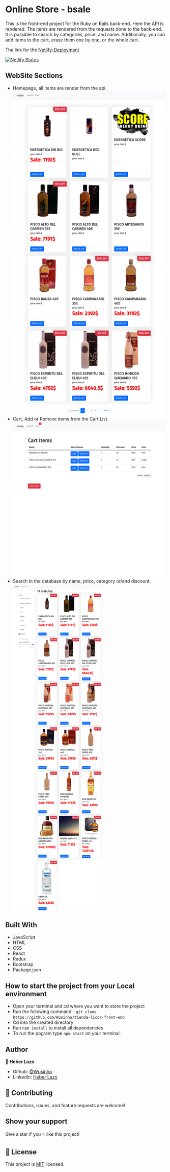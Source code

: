 # Online Store - bsale

This is the front-end project for the Ruby on Rails back-end. Here the API is rendered. The items are rendered from the requests done to the back-end. It is possible to search by categories, price, and name. Additionally, you can add items to the cart, erase them one by one, or the whole cart.

The link for the
[Netlify-Deployment](https://61b6c8a4e5d4a6d1def961bb--competent-mcnulty-9b9b65.netlify.app/)

[![Netlify Status](https://api.netlify.com/api/v1/badges/27052ef2-c6a3-4b01-9a4d-f11438f88ff4/deploy-status)](https://app.netlify.com/sites/competent-mcnulty-9b9b65/deploys)

## WebSite Sections

- Homepage, all items are render from the api.
  ![image](./src/assets/Home.png)
- Cart, Add or Remove items from the Cart List.
  ![image](./src/assets/Cart.png)
- Search in the database by name, price, category or/and discount.
  ![image](./src/assets/Search.png)

## Built With

- JavaScript
- HTML
- CSS
- React
- Redux
- Bootstrap
- Package.json

## How to start the project from your Local environment

- Open your terminal and cd where you want to store the project
- Run the following command - `git clone https://github.com/Wusinho/tienda-licor-front-end`
- Cd into the created directory
- Run `npm install` to install all dependencies
- To run the pogram type `npm start` on your terminal.

## Author

👤 **Heber Lazo**

- Github: [@Wusinho](https://github.com/Wusinho)
- LinkedIn: [Heber Lazo](https://www.linkedin.com/in/heber-lazo-benza-523266133/)

## 🤝 Contributing

Contributions, issues, and feature requests are welcome!

## Show your support

Give a star if you :star: like this project!

## 📝 License

This project is [MIT](LICENSE) licensed.
